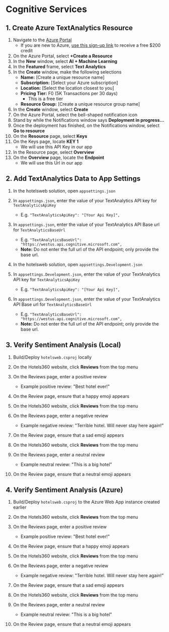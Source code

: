 # Cognitive Services

## 1. Create Azure TextAnalytics Resource

1. Navigate to the [Azure Portal](https://portal.azure.com/?WT.mc_id=TechBash-github-bramin)
   - If you are new to Azure, [use this sign-up link](https://azure.microsoft.com/free/ai/?WT.mc_id=TechBash-github-bramin) to receive a free $200 credit
2. On the Azure Portal, select **+Create a Resource**
3. In the **New** window, select **AI + Machine Learning**
4. In the **Featured** frame, select **Text Analytics**
5. In the **Create** window, make the following selections
    - **Name:** [Create a unique resource name]
    - **Subscription:** [Select your Azure subscription]
    - **Location:** [Select the location closest to you]
    - **Pricing Tier:** F0 (5K Transactions per 30 days)
        - This is a free tier
    - **Resource Group:** [Create a unique resource group name]
6. In the **Create** window, select **Create**
7. On the Azure Portal, select the bell-shaped notification icon
8. Stand by while the Notifications window says **Deployment in progress...**
9. Once the deployment has finished, on the Notifications window, select **Go to resource**
10. On the **Resource** page, select **Keys**
11. On the Keys page, locate **KEY 1**
    - We will use this API Key in our app
12. In the Resource page, select **Overview**
13. On the **Overview** page, locate the **Endpoint**
    - We will use this Url in our app

## 2. Add TextAnalytics Data to App Settings

1. In the hotelsweb solution, open `appsettings.json`
2. In `appsettings.json`, enter the value of your TextAnalytics API key for `TextAnalyticsApiKey`
    - E.g. `"TextAnalyticsApiKey": "[Your Api Key]",`
3. In `appsettings.json`, enter the value of your TextAnalytics API Base url for `TextAnalyticsBaseUrl`
    - E.g. `"TextAnalyticsBaseUrl": "https://westus.api.cognitive.microsoft.com",`
    - **Note:** Do not enter the full url of the API endpoint; only provide the base url.

4. In the hotelsweb solution, open `appsettings.Development.json`
5. In `appsettings.Development.json`, enter the value of your TextAnalytics API key for `TextAnalyticsApiKey`
    - E.g. `"TextAnalyticsApiKey": "[Your Api Key]",`

6. In `appsettings.Development.json`, enter the value of your TextAnalytics API Base url for `TextAnalyticsBaseUrl`
    - E.g. `"TextAnalyticsBaseUrl": "https://westus.api.cognitive.microsoft.com",`
    - **Note:** Do not enter the full url of the API endpoint; only provide the base url.

## 3. Verify Sentiment Analysis (Local)

1. Build/Deploy `hotelsweb.csproj` locally 
2. On the Hotels360 website, click **Reviews** from the top menu
3. On the Reviews page, enter a positive review
   - Example positive review: "Best hotel ever!"

4. On the Review page, ensure that a happy emoji appears
5. On the Hotels360 website, click **Reviews** from the top menu
6. On the Reviews page, enter a negative review
   - Example negative review: "Terrible hotel. Will never stay here again!"

7. On the Review page, ensure that a sad emoji appears
8. On the Hotels360 website, click **Reviews** from the top menu
9. On the Reviews page, enter a neutral review
   - Example neutral review: "This is a big hotel"

10. On the Review page, ensure that a neutral emoji appears

## 4. Verify Sentiment Analysis (Azure)

1. Build/Deploy `hotelsweb.csproj` to the Azure Web App instance created earlier
2. On the Hotels360 website, click **Reviews** from the top menu
3. On the Reviews page, enter a positive review
   - Example positive review: "Best hotel ever!"

4. On the Review page, ensure that a happy emoji appears
5. On the Hotels360 website, click **Reviews** from the top menu
6. On the Reviews page, enter a negative review
   - Example negative review: "Terrible hotel. Will never stay here again!"

7. On the Review page, ensure that a sad emoji appears
8. On the Hotels360 website, click **Reviews** from the top menu
9. On the Reviews page, enter a neutral review
   - Example neutral review: "This is a big hotel"

10. On the Review page, ensure that a neutral emoji appears